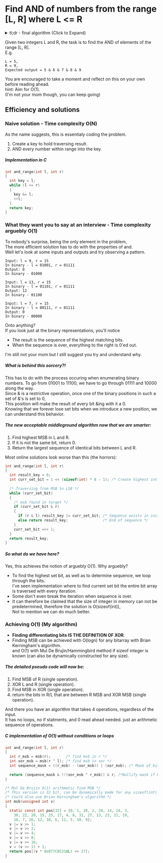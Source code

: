 # Find AND of numbers from the range [L, R] where L <= R    
<details>
  <summary>tl;dr - final algorithm (Click to Expand)</summary>  
  
  
```c
/*
* O(1) with no conditionals/loops. pure arithmetics.
* Could be written as one liner, broken down for clarity
*/
int and_range(int l, int r)
{
  int r_msb = msb(r);       /* find msb in r */
  int xor_msb = msb(r ^ l); /* find msb in xor */
  int sequence_mask = ((r_msb) - (xor_msb)) | (xor_msb); /* Mask of bits between xor msb and r msb */
  
  return (sequence_mask & !!(xor_msb ^ r_msb)) & r; /*Nullify mask if MSB is different in l and r*/
}

int msb(unsigned int v)
{
  static const int pos[32] = {0, 1, 28, 2, 29, 14, 24, 3,
    30, 22, 20, 15, 25, 17, 4, 8, 31, 27, 13, 23, 21, 19,
    16, 7, 26, 12, 18, 6, 11, 5, 10, 9};
  v |= v >> 1;
  v |= v >> 2;
  v |= v >> 4;
  v |= v >> 8;
  v |= v >> 16;
  v = (v >> 1) + 1;
  return pos[(v * 0x077CB531UL) >> 27];
}
```
</details>  

Given two integers L and R, the task is to find the AND of elements of the range [L, R].  
E.g.  
```
L = 5,  
R = 9,  
Expected output = 5 & 6 & 7 & 8 & 9
```


You are encouraged to take a moment and reflect on this on your own before reading ahead.  
hint: Aim for O(1).  
(I'm not your mom though, you can keep going)  
## Efficiency and solutions
### Naive solution - Time complexity O(N)
As the name suggests, this is essentialy coding the problem.  
1. Create a key to hold traversing result.  
2. AND every number within range into the key.  

##### Implementation in C
```c
int and_range(int l, int r)
{
  int key = l;
  while (l <= r)
  {
    key &= l;
    ++l;
  }
  return key;
}
```
### What they want you to say at an interview - Time complexity arguebly O(1)
To nobody's surprise, being the only element in the problem,  
The more efficient solution has to do with the properties of and.  
Well let's look at some inputs and outputs and try observing a pattern.
```
Input: l = 9, r = 15  
In binary - l = 01001, r = 01111 
Output: 8
In binary - 01000

Input: l = 13, r = 15  
In binary - l = 01101, r = 01111 
Output: 12
In binary - 01100

Input: l = 7, r = 15  
In binary - l = 00111, r = 01111 
Output: 0
In binary - 00000
```
Onto anything?  
If you look just at the binary representations, you'll notice  
* The result is the sequence of the highest matching bits.  
* When the sequence is over, everything to the right is 0'ed out.

I'm still not your mom but I still suggest you try and understand why.
##### What is behind this sorcery?!
This has to do with the process occuring when enumerating binary numbers.
To go from 01001 to 11100, we have to go through 01111 and 10000 along the way.  
Since & is a restrictive operation, once one of the binary positions in such a set of &'s is set to 0,  
This position will make the result of every bit &ing with it a 0.  
Knowing that we forever lose set bits when we introduce a new position, we can understand this behavior.

##### The new acceptable middleground algorithm now that we are smarter:
1. Find highest MSB in L and R.
2. If it is not the same bit, return 0.
3. Return the largest sequence of identical bits between L and R.
  
Most online solutions look worse than this (the horrors):
```c
int and_range(int l, int r)
{
  int result_key = 0;
  int curr_set_bit = 1 << (sizeof(int) * 8 - 1); /* Create highest int bit in system */
  
  /* Traversing from MSB to LSB */
  while (curr_set_bit)
  {
    /* msb found in target */
    if (curr_set_bit & r)
    {
      if (r & l) result_key |= curr_set_bit; /* Sequence exists in initial integer */
      else return result_key;                /* End of sequence */
    }
    curr_set_bit =>> 1;
  }
  return result_key;
}  
```

##### So what do we have here?  
Yes, this achieves the notion of arguebly O(1).
Why arguebly?
* To find the highest set bit, as well as to determine sequence, we loop through the bits.   
I've seen implementation where to find current set bit the entire bit array is traversed with every iteration.  
* Some don't even break the iteration when sequence is over.
* It can therefore be claimed that the size of integer in memory can not be predetermined, therefore the solution is O(sizeof(int)),  
Not to mention we can do much better.  

### Achieving O(1) (My algorithm)
* **Finding differentiating bits IS THE DEFINITION OF XOR**.
* Finding MSB can be achieved with O(logn) for any bitarray with Brian Kerningham's algorithm.  
and O(1) with Mul De Brujin/Hammingbird method if sizeof integer is known (can also be dynamically constructed for any size).

##### The detailed pseudo code will now be:
1. Find MSB of R   (single operation).
2. XOR L and R     (single operation).
3. Find MSB in XOR (single operation).
4. return the bits in R/L that are between R MSB and XOR MSB (single operation).  

And there you have an algorithm that takes 4 operations, regardless of the input.  
It has no loops, no if statments, and 0 read ahead needed. just an arithmetic sequence of operations.

##### C implementation of O(1) without conditions or loops
```c
int and_range(int l, int r)
{
  int r_msb = msb(r);       /* find msb in r */
  int xor_msb = msb(r ^ l); /* find msb in xor */
  int sequence_mask = ((r_msb) - (xor_msb)) | (xor_msb); /* Mask of bits between xor msb and r msb */
  
  return (sequence_mask & !!(xor_msb ^ r_msb)) & r; /*Nullify mask if MSB is different in l and r*/
}

/* Mul De Brujin O(1) arithmetic find MSB */
/* This version is 32 bit, can be dynamically made for any sizeof(int) in O(1) */
/* Could also use Brian Kerningham's algorithm */
int msb(unsigned int v)
{
  static const int pos[32] = {0, 1, 28, 2, 29, 14, 24, 3,
    30, 22, 20, 15, 25, 17, 4, 8, 31, 27, 13, 23, 21, 19,
    16, 7, 26, 12, 18, 6, 11, 5, 10, 9};
  v |= v >> 1;
  v |= v >> 2;
  v |= v >> 4;
  v |= v >> 8;
  v |= v >> 16;
  v = (v >> 1) + 1;
  return pos[(v * 0x077CB531UL) >> 27];
}
```
